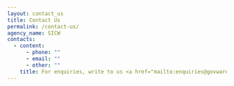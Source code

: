 ```yaml
---
layout: contact_us
title: Contact Us
permalink: /contact-us/
agency_name: SICW
contacts:
  - content:
      - phone: ""
      - email: ""
      - other: ""
    title: For enquiries, write to us <a href="mailto:enquiries@govware.sg">here</a>.
---
```

